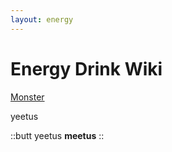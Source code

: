 ```yaml
---
layout: energy
---
```


# Energy Drink Wiki

[Monster](energydrinkwiki/monster/)  

yeetus  

::butt
yeetus **meetus**
::